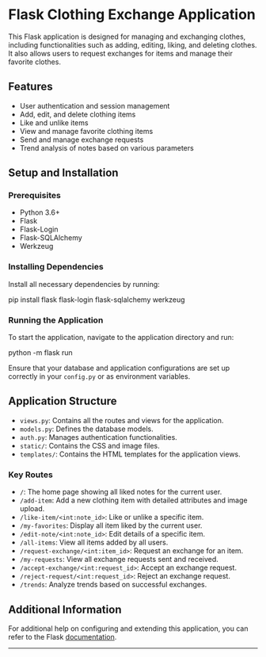 # Flask Clothing Exchange Application

This Flask application is designed for managing and exchanging clothes, including functionalities such as adding, editing, liking, and deleting clothes. It also allows users to request exchanges for items and manage their favorite clothes.

## Features

- User authentication and session management
- Add, edit, and delete clothing items
- Like and unlike items
- View and manage favorite clothing items
- Send and manage exchange requests
- Trend analysis of notes based on various parameters

## Setup and Installation

### Prerequisites

- Python 3.6+
- Flask
- Flask-Login
- Flask-SQLAlchemy
- Werkzeug

### Installing Dependencies

Install all necessary dependencies by running:

pip install flask flask-login flask-sqlalchemy werkzeug

### Running the Application

To start the application, navigate to the application directory and run:

python -m flask run

Ensure that your database and application configurations are set up correctly in your `config.py` or as environment variables.

## Application Structure

- `views.py`: Contains all the routes and views for the application.
- `models.py`: Defines the database models.
- `auth.py`: Manages authentication functionalities.
- `static/`: Contains the CSS and image files.
- `templates/`: Contains the HTML templates for the application views.

### Key Routes

- `/`: The home page showing all liked notes for the current user.
- `/add-item`: Add a new clothing item with detailed attributes and image upload.
- `/like-item/<int:note_id>`: Like or unlike a specific item.
- `/my-favorites`: Display all item liked by the current user.
- `/edit-note/<int:note_id>`: Edit details of a specific item.
- `/all-items`: View all items added by all users.
- `/request-exchange/<int:item_id>`: Request an exchange for an item.
- `/my-requests`: View all exchange requests sent and received.
- `/accept-exchange/<int:request_id>`: Accept an exchange request.
- `/reject-request/<int:request_id>`: Reject an exchange request.
- `/trends`: Analyze trends based on successful exchanges.

## Additional Information

For additional help on configuring and extending this application, you can refer to the Flask [documentation](https://flask.palletsprojects.com/en/2.0.x/).

---
